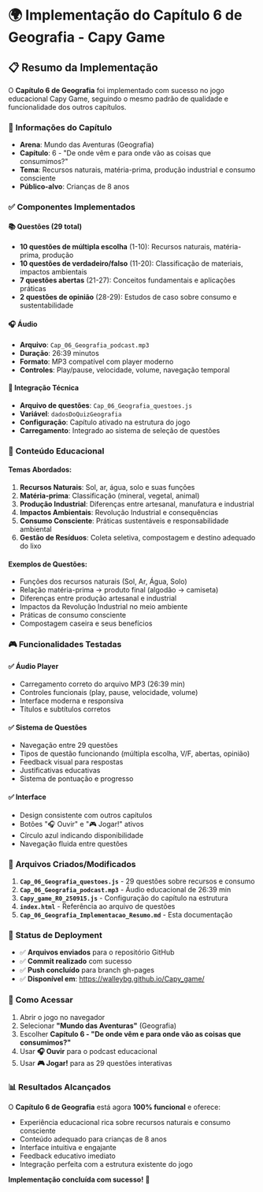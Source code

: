 # 🌍 Implementação do Capítulo 6 de Geografia - Capy Game

## 📋 **Resumo da Implementação**

O **Capítulo 6 de Geografia** foi implementado com sucesso no jogo educacional Capy Game, seguindo o mesmo padrão de qualidade e funcionalidade dos outros capítulos.

### 🎯 **Informações do Capítulo**
- **Arena**: Mundo das Aventuras (Geografia)
- **Capítulo**: 6 - "De onde vêm e para onde vão as coisas que consumimos?"
- **Tema**: Recursos naturais, matéria-prima, produção industrial e consumo consciente
- **Público-alvo**: Crianças de 8 anos

### ✅ **Componentes Implementados**

#### 📚 **Questões (29 total)**
- **10 questões de múltipla escolha** (1-10): Recursos naturais, matéria-prima, produção
- **10 questões de verdadeiro/falso** (11-20): Classificação de materiais, impactos ambientais
- **7 questões abertas** (21-27): Conceitos fundamentais e aplicações práticas
- **2 questões de opinião** (28-29): Estudos de caso sobre consumo e sustentabilidade

#### 🎧 **Áudio**
- **Arquivo**: `Cap_06_Geografia_podcast.mp3`
- **Duração**: 26:39 minutos
- **Formato**: MP3 compatível com player moderno
- **Controles**: Play/pause, velocidade, volume, navegação temporal

#### 🔧 **Integração Técnica**
- **Arquivo de questões**: `Cap_06_Geografia_questoes.js`
- **Variável**: `dadosDoQuizGeografia`
- **Configuração**: Capítulo ativado na estrutura do jogo
- **Carregamento**: Integrado ao sistema de seleção de questões

### 📖 **Conteúdo Educacional**

#### **Temas Abordados:**
1. **Recursos Naturais**: Sol, ar, água, solo e suas funções
2. **Matéria-prima**: Classificação (mineral, vegetal, animal)
3. **Produção Industrial**: Diferenças entre artesanal, manufatura e industrial
4. **Impactos Ambientais**: Revolução Industrial e consequências
5. **Consumo Consciente**: Práticas sustentáveis e responsabilidade ambiental
6. **Gestão de Resíduos**: Coleta seletiva, compostagem e destino adequado do lixo

#### **Exemplos de Questões:**
- Funções dos recursos naturais (Sol, Ar, Água, Solo)
- Relação matéria-prima → produto final (algodão → camiseta)
- Diferenças entre produção artesanal e industrial
- Impactos da Revolução Industrial no meio ambiente
- Práticas de consumo consciente
- Compostagem caseira e seus benefícios

### 🎮 **Funcionalidades Testadas**

#### ✅ **Áudio Player**
- Carregamento correto do arquivo MP3 (26:39 min)
- Controles funcionais (play, pause, velocidade, volume)
- Interface moderna e responsiva
- Títulos e subtítulos corretos

#### ✅ **Sistema de Questões**
- Navegação entre 29 questões
- Tipos de questão funcionando (múltipla escolha, V/F, abertas, opinião)
- Feedback visual para respostas
- Justificativas educativas
- Sistema de pontuação e progresso

#### ✅ **Interface**
- Design consistente com outros capítulos
- Botões "🎧 Ouvir" e "🎮 Jogar!" ativos
- Círculo azul indicando disponibilidade
- Navegação fluida entre questões

### 📁 **Arquivos Criados/Modificados**

1. **`Cap_06_Geografia_questoes.js`** - 29 questões sobre recursos e consumo
2. **`Cap_06_Geografia_podcast.mp3`** - Áudio educacional de 26:39 min
3. **`Capy_game_R0_250915.js`** - Configuração do capítulo na estrutura
4. **`index.html`** - Referência ao arquivo de questões
5. **`Cap_06_Geografia_Implementacao_Resumo.md`** - Esta documentação

### 🚀 **Status de Deployment**

- ✅ **Arquivos enviados** para o repositório GitHub
- ✅ **Commit realizado** com sucesso
- ✅ **Push concluído** para branch gh-pages
- ✅ **Disponível em**: https://walleybg.github.io/Capy_game/

### 🎯 **Como Acessar**

1. Abrir o jogo no navegador
2. Selecionar **"Mundo das Aventuras"** (Geografia)
3. Escolher **Capítulo 6 - "De onde vêm e para onde vão as coisas que consumimos?"**
4. Usar **🎧 Ouvir** para o podcast educacional
5. Usar **🎮 Jogar!** para as 29 questões interativas

### 📊 **Resultados Alcançados**

O **Capítulo 6 de Geografia** está agora **100% funcional** e oferece:
- Experiência educacional rica sobre recursos naturais e consumo consciente
- Conteúdo adequado para crianças de 8 anos
- Interface intuitiva e engajante
- Feedback educativo imediato
- Integração perfeita com a estrutura existente do jogo

**Implementação concluída com sucesso!** 🎉
